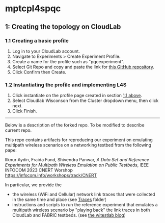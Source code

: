 # mptcpl4spqc
## 1: Creating the topology on CloudLab
### 1.1 Creating a basic profile
1. Log in to your CloudLab account.
2. Navigate to Experiments > Create Experiment Profile.
3. Create a name for the profile such as "pqcexperiment".
4. Select Git Repo and copy and paste the link for [this GitHub repository](https://github.com/shamsWMM/Multipath-Wireless-Link-Traces.git).
5. Click Confirm then Create.
### 1.2 Instantiating the profile and implementing L4S
1. Click instantiate on the profile page created in section [1.1 above](#11-Creating-a-basic-profile).
2. Select Cloudlab Wisconson from the Cluster dropdown menu, then click next.
3. Click Finish. 







-------------------------

Below is a description of the forked repo. To be modified to describe current repo.

This repo contains artifacts for reproducing our experiment on emulating multipath wireless scenarios on a networking testbed from the following pape:

Ilknur Aydin, Fraida Fund, Shivendra Panwar, _A Data Set and Reference Experiments for Multipath Wireless Emulation on Public Testbeds_, IEEE INFOCOM 2023 CNERT Worshop
https://infocom.info/workshops/track/CNERT

In particular, we provide the  
* the wireless (WiFi and Cellular) network link traces that were collected in the same time and place (see [Traces](Traces) folder)
* instructions and scripts to run the reference experiment that emulates a multipath wireless scenario by "playing back" the link traces in both CloudLab and FABRIC testbeds. (see [the witestlab blog](https://witestlab.poly.edu/blog/emulating-multipath-wireless/))
